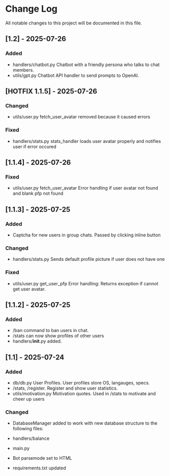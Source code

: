 # Change Log
All notable changes to this project will be documented in this file.

## [1.2] - 2025-07-26
### Added
- handlers/chatbot.py Chatbot with a friendly persona who talks to chat members.
- utils/gpt.py Chatbot API handler to send prompts to OpenAI.

## [HOTFIX 1.1.5] - 2025-07-26
### Changed
- utils/user.py fetch_user_avatar removed because it caused errors

### Fixed
- handlers/stats.py stats_handler loads user avatar properly and notifies user if error occured

## [1.1.4] - 2025-07-26
### Fixed
- utils/user.py fetch_user_avatar Error handling if user avatar not found and blank pfp not found


## [1.1.3] - 2025-07-25

### Added
- Captcha for new users in group chats. Passed by clicking inline button

### Changed
- handlers/stats.py Sends default profile picture if user does not have one

### Fixed
- utils/user.py get_user_pfp Error handling: Returns exception if cannot get user avatar.

## [1.1.2] - 2025-07-25

### Added
- /ban command to ban users in chat.
- /stats can now show profiles of other users
- handlers/__init__.py added.

## [1.1] - 2025-07-24

### Added
- db/db.py User Profiles. User profiles store OS, langauges, specs.
- /stats, /register. Register and show user statistics.
- utils/motivation.py Motivation quotes. Used in /stats to motivate and cheer up users

### Changed
- DatabaseManager added to work with new database structure to the following files:
 - handlers/balance
 - main.py

- Bot parsemode set to HTML
- requirements.txt updated